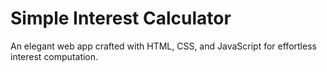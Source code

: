 # Simple Interest Calculator
An elegant web app crafted with HTML, CSS, and JavaScript for effortless interest computation.
